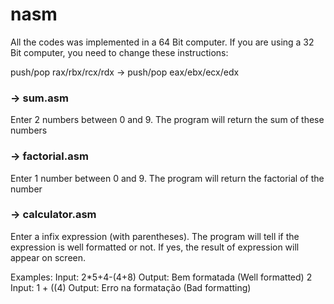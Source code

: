 # nasm

All the codes was implemented in a 64 Bit computer. If you are using a 32 Bit computer, you need to change these instructions:

push/pop rax/rbx/rcx/rdx -> push/pop eax/ebx/ecx/edx


### -> sum.asm ###

Enter 2 numbers between 0 and 9. The program will return the sum of these numbers

### -> factorial.asm ###

Enter 1 number between 0 and 9. The program will return the factorial of the number

### -> calculator.asm ###

Enter a infix expression (with parentheses). The program will tell if the expression is well formatted or not. If yes, the result of expression will appear on screen.

Examples:
 Input: 2*5+4-(4+8)
 Output: Bem formatada (Well formatted)
         2
 Input: 1 + ((4)
 Output: Erro na formatação (Bad formatting)
